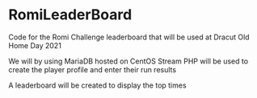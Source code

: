# RomiLeaderBoard

Code for the Romi Challenge leaderboard that will be used at Dracut Old Home Day 2021

We will by using MariaDB hosted on CentOS Stream
PHP will be used to create the player profile and enter their run results

A leaderboard will be created to display the top times

